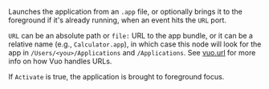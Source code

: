 Launches the application from an `.app` file, or optionally brings it to the foreground if it's already running, when an event hits the `URL` port.

`URL` can be an absolute path or `file:` URL to the app bundle, or it can be a relative name (e.g., `Calculator.app`), in which case this node will look for the app in `/Users/<you>/Applications` and `/Applications`.  See [vuo.url](vuo-nodeset://vuo.url) for more info on how Vuo handles URLs.

If `Activate` is true, the application is brought to foreground focus.
